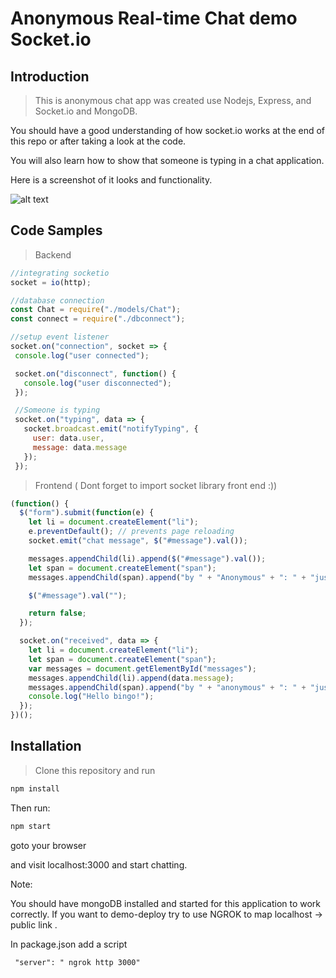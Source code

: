 # Anonymous Real-time Chat demo Socket.io

## Introduction

> This is anonymous chat app was created use Nodejs, Express, and Socket.io and MongoDB.

You should have a good understanding of how socket.io works at the end of this repo or after taking a look at the code.

You will also learn how to show that someone is typing in a chat application.

Here is a screenshot of it looks and functionality.

![alt text](https://github.com/giavudangle/anonymousRealtimeChat/blob/master/screenshots/chatscreenshot.gif "Chat Screen Shot")
## Code Samples

> Backend 

```javascript
//integrating socketio
socket = io(http);

//database connection
const Chat = require("./models/Chat");
const connect = require("./dbconnect");

//setup event listener
socket.on("connection", socket => {
 console.log("user connected");

 socket.on("disconnect", function() {
   console.log("user disconnected");
 });

 //Someone is typing
 socket.on("typing", data => {
   socket.broadcast.emit("notifyTyping", {
     user: data.user,
     message: data.message
   });
 });

```

> Frontend ( Dont forget to import socket library front end :))

```javascript
(function() {
  $("form").submit(function(e) {
    let li = document.createElement("li");
    e.preventDefault(); // prevents page reloading
    socket.emit("chat message", $("#message").val());

    messages.appendChild(li).append($("#message").val());
    let span = document.createElement("span");
    messages.appendChild(span).append("by " + "Anonymous" + ": " + "just now");

    $("#message").val("");

    return false;
  });

  socket.on("received", data => {
    let li = document.createElement("li");
    let span = document.createElement("span");
    var messages = document.getElementById("messages");
    messages.appendChild(li).append(data.message);
    messages.appendChild(span).append("by " + "anonymous" + ": " + "just now");
    console.log("Hello bingo!");
  });
})();
```

## Installation

> Clone this repository and run

```bash
npm install 

```

Then run:

```bash
npm start
```

goto your browser

and visit localhost:3000 and start chatting.

Note:

You should have mongoDB installed and started for this application to work correctly.
If you want to demo-deploy try to use NGROK to map localhost -> public link .

In package.json add a script
```
 "server": " ngrok http 3000"
```
